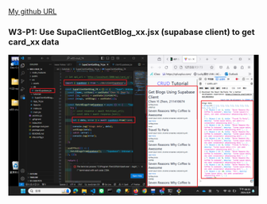 [My github URL](https://github.com/CHEN211410674/1122-wp2-2N_74)

### W3-P1: Use SupaClientGetBlog_xx.jsx (supabase client) to get card_xx data
 
![](w3-p1.png)